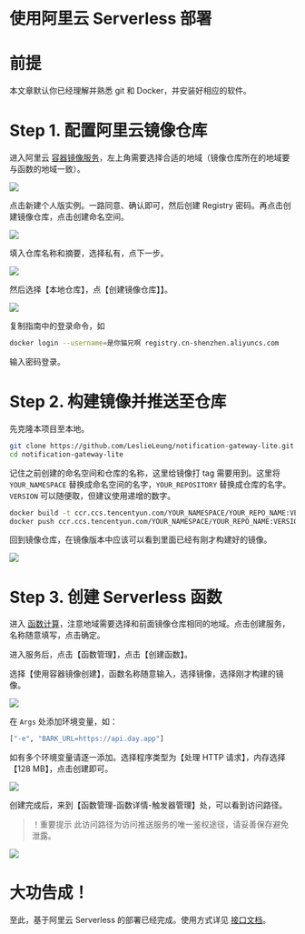 <h1>使用阿里云 Serverless 部署</h1>

# 前提

本文章默认你已经理解并熟悉 git 和 Docker，并安装好相应的软件。

# Step 1. 配置阿里云镜像仓库

进入阿里云 [容器镜像服务](https://cr.console.aliyun.com/)，左上角需要选择合适的地域（镜像仓库所在的地域要与函数的地域一致）。

![](http://img.ameow.xyz/202205291518320.png)

点击新建个人版实例。一路同意、确认即可，然后创建 Registry 密码。再点击创建镜像仓库，点击创建命名空间。

![](http://img.ameow.xyz/202205291521090.png)

填入仓库名称和摘要，选择私有，点下一步。

![](http://img.ameow.xyz/202205291522386.png)

然后选择【本地仓库】，点【创建镜像仓库】】。

![](http://img.ameow.xyz/202205291523191.png)

复制指南中的登录命令，如

```bash
docker login --username=是你猫兄啊 registry.cn-shenzhen.aliyuncs.com
```

输入密码登录。

# Step 2. 构建镜像并推送至仓库

先克隆本项目至本地。

```bash
git clone https://github.com/LeslieLeung/notification-gateway-lite.git
cd notification-gateway-lite
```

记住之前创建的命名空间和仓库的名称，这里给镜像打 tag 需要用到。这里将 `YOUR_NAMESPACE` 替换成命名空间的名字，`YOUR_REPOSITORY` 替换成仓库的名字。`VERSION` 可以随便取，但建议使用递增的数字。

```bash
docker build -t ccr.ccs.tencentyun.com/YOUR_NAMESPACE/YOUR_REPO_NAME:VERSION .
docker push ccr.ccs.tencentyun.com/YOUR_NAMESPACE/YOUR_REPO_NAME:VERSION
```

回到镜像仓库，在镜像版本中应该可以看到里面已经有刚才构建好的镜像。

![](http://img.ameow.xyz/202205291557281.png)

# Step 3. 创建 Serverless 函数

进入 [函数计算](https://fcnext.console.aliyun.com/)，注意地域需要选择和前面镜像仓库相同的地域。点击创建服务，名称随意填写，点击确定。

进入服务后，点击【函数管理】，点击【创建函数】。

选择【使用容器镜像创建】，函数名称随意输入，选择镜像，选择刚才构建的镜像。

![](http://img.ameow.xyz/202205291600858.png)

在 `Args` 处添加环境变量，如：

```bash
["-e", "BARK_URL=https://api.day.app"]
```

如有多个环境变量请逐一添加。选择程序类型为【处理 HTTP 请求】，内存选择【128 MB】，点击创建即可。

![](http://img.ameow.xyz/202205291606498.png)

创建完成后，来到【函数管理-函数详情-触发器管理】处，可以看到访问路径。

> ！重要提示 此访问路径为访问推送服务的唯一鉴权途径，请妥善保存避免泄露。

![](http://img.ameow.xyz/202205291610517.png)

# 大功告成！

至此，基于阿里云 Serverless 的部署已经完成。使用方式详见 [接口文档](Api.md)。